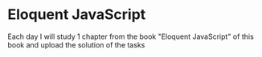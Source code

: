 # Eloquent JavaScript
Each day I will study 1 chapter from the book "Eloquent JavaScript" of this book and upload the solution of the tasks
